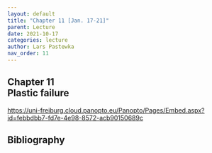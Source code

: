 ```yaml
---
layout: default
title: "Chapter 11 [Jan. 17-21]"
parent: Lecture
date: 2021-10-17
categories: lecture
author: Lars Pastewka
nav_order: 11
---
```



<h2 class='chapterHead'><span class='titlemark'>Chapter 11</span><br /><a id='x1-100011'></a>Plastic failure</h2>
<!-- l. 3 --><p class='noindent'><a class='url' href='https://uni-freiburg.cloud.panopto.eu/Panopto/Pages/Embed.aspx?id=febbdbb7-fd7e-4e98-8572-acb90150689c'><span class='cmtt-12'>https://uni-freiburg.cloud.panopto.eu/Panopto/Pages/Embed.aspx?id=febbdbb7-fd7e-4e98-8572-acb90150689c</span></a>



</p>
<h2 class='likechapterHead'><a id='x1-200011'></a>Bibliography</h2>

